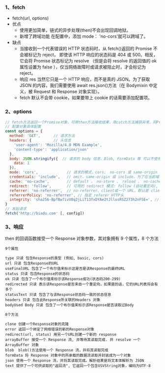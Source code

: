 ### 1、fetch

- fetch(url, options)
- 优点
  - 使用更加简单，链式的异步处理(then)不会出现回调地狱。
  - 新增了跨域功能 在配置中，添加 mode： 'no-cors'就可以跨域了。
- 缺点
  - 当接收到一个代表错误的 HTTP 状态码时，从 fetch()返回的 Promise 不会被标记为 reject， 即使该 HTTP 响应的状态码是 404 或 500。相反，它会将 Promise 状态标记为 resolve （但是会将 resolve 的返回值的 ok 属性设置为 false ），仅当网络故障时或请求被阻止时，才会标记为 reject。
  - 响应 res 当然它只是一个 HTTP 响应，而不是真的 JSON。为了获取 JSON 的内容，我们需要使用 await res.json()方法（在 Bodymixin 中定义，被 Request 和 Response 对象实现）。
  - fetch 默认不会带 cookie，如果要带上 cookie 的话需要添加配置项。

### 2、options

```js
// fetch方法返回一个Promise对象，可用then方法接收结果，用catch方法捕获异常，同Promise使用
// 配置对象具体配置
const options = {
  method: 'GET',      // 请求方法
  headers: {          // 头信息
    'user-agent': 'Mozilla/4.0 MDN Example',
    'content-type': 'application/json'
  },
  body: JSON.stringify({  // 请求的 body 信息，Blob, FormData 等 可以不使用stringify处理
    data: 1
  }),
  mode: 'cors',             // 请求的模式，cors、 no-cors 或 same-origin
  credentials: 'include',   // omit、same-origin 或 include。为了在当前域名内自动发送 cookie, 必须提供这个选项
  cache: 'no-cache',        // default 、 no-store 、 reload 、 no-cache 、 force-cache 或者 only-if-cached
  redirect: 'follow',       // 可用的 redirect 模式: follow (自动重定向), error (如果产生重定向将自动终止并且抛出一个错误), 或者 manual (手动处理重定向).
  referrer: 'no-referrer',  // no-referrer、client或一个 URL。默认是 client。
  referrerPolicy: 'no-referrer', // 指定 referer HTTP头
  integrity: 'sha256-BpfBw7ivV8q2jLiT13fxDYAe2tJllusRSZ273h2nFSE=', // 包括请求的  subresource integrity 值
}
// 发起请求
fetch('http://biadu.com' [, config])
```

### 3、响应

then 的回调函数接受一个 Response 对象参数，其对象拥有 9 个属性，8 个方法

    9个属性

    type 只读 包含Response的类型 (例如, basic, cors)
    url 只读 包含Response的URL
    useFinalURL 包含了一个布尔值来标示这是否是该Response的最终URL
    status 只读 包含Response的状态码
    ok 只读 包含了一个布尔值来标示该Response成功(状态码200-299)
    redirected 只读 表示该Response是否来自一个重定向，如果是的话，它的URL列表将会有多个
    statusText 只读 包含了与该Response状态码一致的状态信息
    headers 只读 包含此Response所关联的Headers 对象
    bodyUsed Body 只读 包含了一个布尔值来标示该Response是否读取过Body

    8个方法

    clone 创建一个Response对象的克隆
    error 返回一个绑定了网络错误的新的Response对象
    redirect(url, status) 用另一个URL创建一个新的 response
    arrayBuffer 接受一个 Response 流, 并等待其读取完成. 并 resolve 一个 ArrayBuffer 对象
    blob  blob()方法使用一个 Response 流，并将其读取完成
    formData 将 Response 对象中的所承载的数据流读取并封装成为一个对象
    json 使用一个 Response 流，并将其读取完成。解析结果是将文本体解析为 JSON
    text 提供了一个可供读取的"返回流", 它返回一个包含USVString对象，编码为UTF-8
